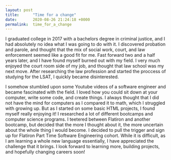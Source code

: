 ```yaml
---
layout: post
title:      "Time for a change"
date:       2020-08-26 21:24:18 +0000
permalink:  time_for_a_change
---
```



I graduated college in 2017 with a bachelors degree in criminal justice, and I had absolutely no idea what I was going to do with it. I discovered probation and parole, and thought that the mix of social work, court, and law enforcement seemed like a good fit for me. Fast forward two and a half years later, and I have found myself burned out with my field. I very much enjoyed the court room side of my job, and thought that law school was my next move. After researching the law profession and started the proccess of studying for the LSAT, I quickly became disinterested.

I somehow stumbled upon some Youtube videos of a software engineer and became fascinated with the field. I loved how you could sit down at your computer, write some code, and create things. I always thought that I did not have the mind for computers as I compared it to math, which I struggled with growing up. But as I started on some basic HTML projects, I found myself really enjoying it! I researched a lot of different bootcamps and computer science programs. I teetered between Flatiron and another bootcamp, but decided that the more I thought about it, the more uncertain about the whole thing I would become. I decided to pull the trigger and sign up for Flatiron Part Time Software Engineering cohort. While it is difficult, as I am learning a whole new language essentially, I have appreciated the challenge that it brings. I look forward to learning more, building projects, and hopefully changing careers soon!

